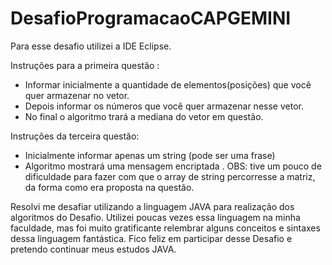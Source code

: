 # DesafioProgramacaoCAPGEMINI
Para esse desafio utilizei a IDE Eclipse.

Instruções para a primeira questão :
- Informar inicialmente a quantidade de elementos(posições) que você quer armazenar no vetor.
- Depois informar os números que você quer armazenar nesse vetor.
- No final o algoritmo trará a mediana do vetor em questão.

Instruções da terceira questão:
- Inicialmente informar apenas um string (pode ser uma frase)
- Algoritmo mostrará uma mensagem encriptada .
OBS: tive um pouco de dificuldade para fazer com que o array de string percorresse a matriz, da forma como era proposta na questão.

Resolvi me desafiar utilizando a linguagem JAVA para realização dos algoritmos do Desafio. 
Utilizei poucas vezes essa linguagem na minha faculdade, mas foi muito gratificante relembrar alguns conceitos e sintaxes dessa linguagem fantástica.
Fico feliz em participar desse Desafio e pretendo continuar meus estudos JAVA.
